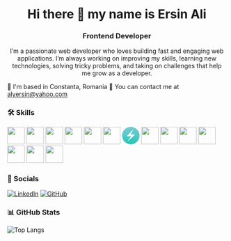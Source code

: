 
<h1 align="center">Hi there 👋 my name is Ersin Ali</h1>
<h3 align="center">Frontend Developer</h3>

<p align="center">
I’m a passionate web developer who loves building fast and engaging web applications. I’m always working on improving my skills, learning new technologies, solving tricky problems, and taking on challenges that help me grow as a developer.
</p>

📍 I'm based in Constanta, Romania 
📧 You can contact me at alyersin@yahoo.com 



### 🛠️ Skills
<p align="left">
  <!-- Frontend -->
  <img src="https://cdn.jsdelivr.net/gh/devicons/devicon/icons/html5/html5-original.svg" width="40" height="40"/>
  <img src="https://cdn.jsdelivr.net/gh/devicons/devicon/icons/css3/css3-original.svg" width="40" height="40"/>
  <img src="https://cdn.jsdelivr.net/gh/devicons/devicon/icons/javascript/javascript-original.svg" width="40" height="40"/>
  <img src="https://cdn.jsdelivr.net/gh/devicons/devicon/icons/react/react-original.svg" width="40" height="40"/>
  <img src="https://cdn.jsdelivr.net/gh/devicons/devicon/icons/nextjs/nextjs-original.svg" width="40" height="40"/>
  <img src="https://cdn.jsdelivr.net/gh/devicons/devicon/icons/bootstrap/bootstrap-original.svg" width="40" height="40"/>
  <img src="https://raw.githubusercontent.com/devicons/devicon/master/icons/chakraui/chakraui-original.svg" width="40" height="40"/>
  
  <!-- Backend & Databases -->
  <img src="https://cdn.jsdelivr.net/gh/devicons/devicon/icons/php/php-original.svg" width="40" height="40"/>
  <img src="https://cdn.jsdelivr.net/gh/devicons/devicon/icons/java/java-original.svg" width="40" height="40"/>
  <img src="https://cdn.jsdelivr.net/gh/devicons/devicon/icons/mysql/mysql-original.svg" width="40" height="40"/>
  
  <!-- Tools -->
  <img src="https://cdn.jsdelivr.net/gh/devicons/devicon/icons/git/git-original.svg" width="40" height="40"/>
  <img src="https://cdn.jsdelivr.net/gh/devicons/devicon/icons/github/github-original.svg" width="40" height="40"/>
  
  <!-- Adobe Suite -->
  <img src="https://cdn.jsdelivr.net/gh/devicons/devicon/icons/illustrator/illustrator-plain.svg" width="40" height="40"/>
  <img src="https://cdn.jsdelivr.net/gh/devicons/devicon/icons/photoshop/photoshop-plain.svg" width="40" height="40"/>
</p>


### 🔗 Socials
[![LinkedIn](https://img.shields.io/badge/LinkedIn-%230077B5.svg?style=for-the-badge&logo=linkedin&logoColor=white)](https://linkedin.com/in/yourlinkedin)
[![GitHub](https://img.shields.io/badge/GitHub-181717?style=for-the-badge&logo=github&logoColor=white)](https://github.com/yourusername)


### 📊 GitHub Stats
![Top Langs](https://github-readme-stats.vercel.app/api/top-langs/?username=yourusername&layout=compact&theme=tokyonight)
